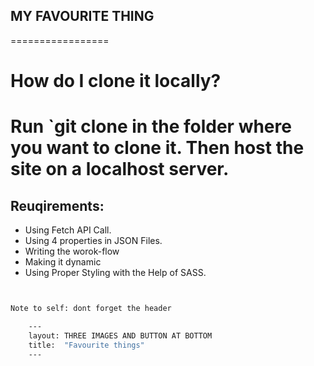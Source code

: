 ## MY FAVOURITE THING
=================
# How do I clone it locally?

Run `git clone in the folder where you want to clone it. Then host the site on a localhost server.
======================
## Reuqirements:
 - Using Fetch API Call.
 - Using 4 properties in JSON Files.
 - Writing the worok-flow
 - Making it dynamic
 - Using Proper Styling with the Help of SASS.
 
```bash


Note to self: dont forget the header

    ---
    layout: THREE IMAGES AND BUTTON AT BOTTOM
    title:  "Favourite things"
    ---
